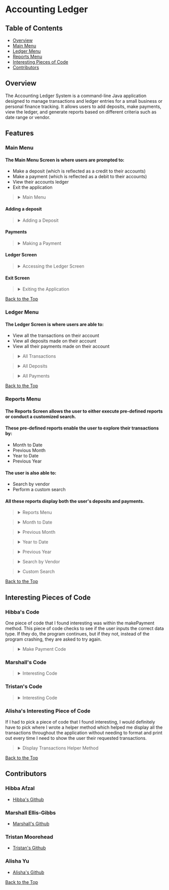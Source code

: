 # Accounting Ledger

## Table of Contents
- [Overview](https://github.com/tmoore8/AccountingLedgerVersion2.0?tab=readme-ov-file#overview)
- [Main Menu](https://github.com/tmoore8/AccountingLedgerVersion2.0?tab=readme-ov-file#main-menu)
- [Ledger Menu](https://github.com/tmoore8/AccountingLedgerVersion2.0?tab=readme-ov-file#ledger-menu)
- [Reports Menu](https://github.com/tmoore8/AccountingLedgerVersion2.0?tab=readme-ov-file#reports-menu)
- [Interesting Pieces of Code](https://github.com/tmoore8/AccountingLedgerVersion2.0?tab=readme-ov-file#interesting-pieces-of-code)
- [Contributors](https://github.com/tmoore8/AccountingLedgerVersion2.0?tab=readme-ov-file#contributors)

## Overview

The Accounting Ledger System is a command-line Java application designed to manage transactions and ledger entries for a small business or personal finance tracking. It allows users to add deposits, make payments, view the ledger, and generate reports based on different criteria such as date range or vendor.

## Features

### Main Menu

#### The Main Menu Screen is where users are prompted to:
- Make a deposit (which is reflected as a credit to their accounts)
- Make a payment (which is reflected as a debit to their accounts)
- View their accounts ledger
- Exit the application

><details>
><summary> Main Menu </summary>
>
> ![MainMenu.JPG](src/main/java/com/ps/Images/MainMenu.JPG)
></details>

#### Adding a deposit

><details>
><summary> Adding a Deposit </summary>
>
> ![AddDeposit.JPG](src/main/java/com/ps/Images/AddDeposit.JPG)
></details>

#### Payments

><details>
><summary> Making a Payment </summary>
>
> ![MakePayment.JPG](src/main/java/com/ps/Images/MakePayment.JPG)
></details>

#### Ledger Screen

><details>
><summary> Accessing the Ledger Screen </summary>
>
> ![LedgerMenu.JPG](src/main/java/com/ps/Images/LedgerMenu.JPG)
></details>

#### Exit Screen

><details>
><summary> Exiting the Application </summary>
>
> ![ExitScreen.JPG](src/main/java/com/ps/Images/ExitScreen.JPG)
></details>

[Back to the Top]()

### Ledger Menu
#### The Ledger Screen is where users are able to:
- View all the transactions on their account
- View all deposits made on their account
- View all their payments made on their account

><details>
><summary> All Transactions </summary>
>
> ![LedgerMenu.JPG](src/main/java/com/ps/Images/LedgerMenu.JPG)
></details>

><details>
><summary> All Deposits </summary>
>
> ![AllDeposits.JPG](src/main/java/com/ps/Images/AllDeposits.JPG)
></details>

><details>
><summary> All Payments </summary>
>
> ![AllPayments.JPG](src/main/java/com/ps/Images/AllPayments.JPG)
></details>

[Back to the Top](https://github.com/tmoore8/AccountingLedgerVersion2.0?tab=readme-ov-file#table-of-contents)

### Reports Menu
#### The Reports Screen allows the user to either execute pre-defined reports or conduct a customized search.
#### These pre-defined reports enable the user to explore their transactions by:
- Month to Date
- Previous Month
- Year to Date
- Previous Year
#### The user is also able to:
- Search by vendor
- Perform a custom search
#### All these reports display both the user's deposits and payments.
><details>
><summary> Reports Menu </summary>
>
> ![ReportsMenu.JPG](src/main/java/com/ps/Images/ReportsMenu.JPG)
></details>

><details>
><summary> Month to Date </summary>
>
> ![MonthToDate.JPG](src/main/java/com/ps/Images/MonthToDate.JPG)
></details>

><details>
><summary> Previous Month </summary>
>
> ![PreviousMonth.JPG](src/main/java/com/ps/Images/PreviousMonth.JPG)
></details>

><details>
><summary> Year to Date </summary>
>
> ![YearToDate.JPG](src/main/java/com/ps/Images/YearToDate.JPG)
></details>

><details>
><summary> Previous Year </summary>
>
> ![PreviousYear.JPG](src/main/java/com/ps/Images/PreviousYear.JPG)
></details>

><details>
><summary> Search by Vendor </summary>
>
> ![VendorSearch.JPG](src/main/java/com/ps/Images/VendorSearch.JPG)
></details>

><details>
><summary> Custom Search </summary>
>
> ![CustomSearch.JPG](src/main/java/com/ps/Images/CustomSearch.JPG)
></details>

[Back to the Top](https://github.com/tmoore8/AccountingLedgerVersion2.0?tab=readme-ov-file#table-of-contents)

## Interesting Pieces of Code

### Hibba's Code

One piece of code that I found interesting was within the makePayment method. This piece of code checks to see if the user inputs the correct data type. If they do, the program continues, but if they not, instead of the program crashing, they are asked to try again.

><details>
><summary> Make Payment Code </summary>
>
> <img width="1055" alt="Screenshot 2024-07-16 at 7 40 23 PM" src="https://github.com/user-attachments/assets/5d79614c-705c-49b9-aeda-58621fec5b3f">
>
></details>

### Marshall's Code

><details>
><summary> Interesting Code </summary>
>
> Image here
></details>

### Tristan's Code

><details>
><summary> Interesting Code </summary>
>
> Image here
></details>

### Alisha's Interesting Piece of Code

If I had to pick a piece of code that I found interesting, I would definitely have to pick where I wrote a  helper method 
which helped me display all the transactions throughout the application without needing to format and print out every time 
I need to show the user their requested transactions.

><details>
><summary> Display Transactions Helper Method </summary>
>
> ![displayTransactionCode.JPG](src/main/java/com/ps/Images/displayTransactionCode.JPG)
></details>

[Back to the Top](https://github.com/tmoore8/AccountingLedgerVersion2.0?tab=readme-ov-file#table-of-contents)

## Contributors

### Hibba Afzal

- [Hibba's Github](https://github.com/hibbaafzal)

### Marshall Ellis-Gibbs

- [Marshall's Github](https://github.com/MarshallE-G)

### Tristan Moorehead 

- [Tristan's Github](https://github.com/tmoore8)

### Alisha Yu

- [Alisha's Github](https://github.com/alyu15)

[Back to the Top](https://github.com/tmoore8/AccountingLedgerVersion2.0?tab=readme-ov-file#table-of-contents)
